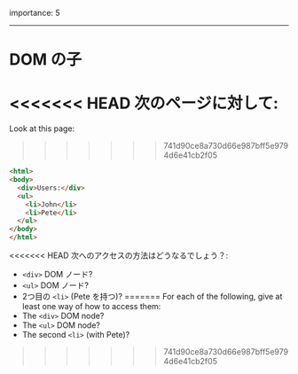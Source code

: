 importance: 5

---

# DOM の子

<<<<<<< HEAD
次のページに対して:
=======
Look at this page:
>>>>>>> 741d90ce8a730d66e987bff5e9794d6e41cb2f05

```html
<html>
<body>
  <div>Users:</div>
  <ul>
    <li>John</li>
    <li>Pete</li>
  </ul>
</body>
</html>
```

<<<<<<< HEAD
次へのアクセスの方法はどうなるでしょう？:
- `<div>` DOM ノード?
- `<ul>` DOM ノード?
- 2つ目の `<li>` (Pete を持つ)?
=======
For each of the following, give at least one way of how to access them:
- The `<div>` DOM node?
- The `<ul>` DOM node?
- The second `<li>` (with Pete)?
>>>>>>> 741d90ce8a730d66e987bff5e9794d6e41cb2f05
